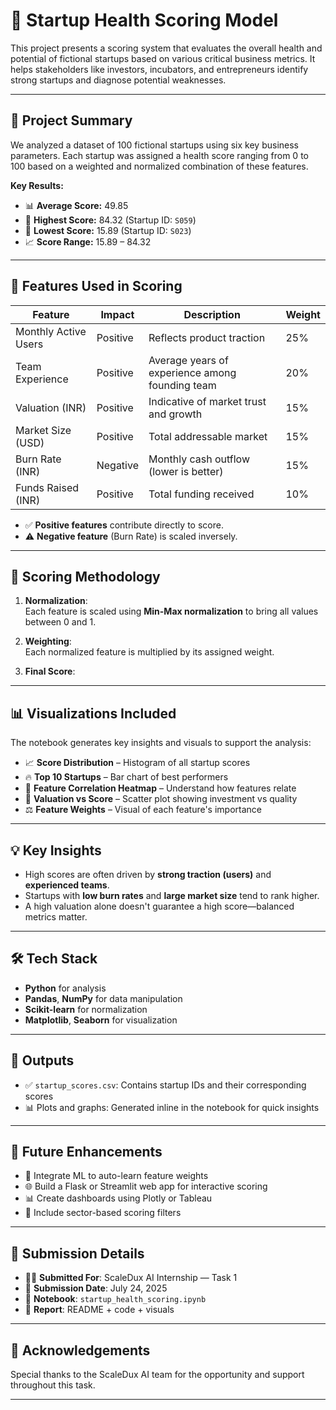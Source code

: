 # 🚀 Startup Health Scoring Model

This project presents a scoring system that evaluates the overall health and potential of fictional startups based on various critical business metrics. It helps stakeholders like investors, incubators, and entrepreneurs identify strong startups and diagnose potential weaknesses.

---

## 📌 Project Summary

We analyzed a dataset of 100 fictional startups using six key business parameters. Each startup was assigned a health score ranging from 0 to 100 based on a weighted and normalized combination of these features.

**Key Results:**
- 📊 **Average Score:** 49.85  
- 🥇 **Highest Score:** 84.32 (Startup ID: `S059`)  
- 🧨 **Lowest Score:** 15.89 (Startup ID: `S023`)  
- 📈 **Score Range:** 15.89 – 84.32  

---

## 🎯 Features Used in Scoring

| Feature | Impact | Description | Weight |
|--------|--------|-------------|--------|
| Monthly Active Users | Positive | Reflects product traction | 25% |
| Team Experience | Positive | Average years of experience among founding team | 20% |
| Valuation (INR) | Positive | Indicative of market trust and growth | 15% |
| Market Size (USD) | Positive | Total addressable market | 15% |
| Burn Rate (INR) | Negative | Monthly cash outflow (lower is better) | 15% |
| Funds Raised (INR) | Positive | Total funding received | 10% |

- ✅ **Positive features** contribute directly to score.  
- ⚠️ **Negative feature** (Burn Rate) is scaled inversely.

---

## 🧮 Scoring Methodology

1. **Normalization**:  
   Each feature is scaled using **Min-Max normalization** to bring all values between 0 and 1.

2. **Weighting**:  
   Each normalized feature is multiplied by its assigned weight.

3. **Final Score**:  



---

## 📊 Visualizations Included

The notebook generates key insights and visuals to support the analysis:

- 📈 **Score Distribution** – Histogram of all startup scores  
- 🔥 **Top 10 Startups** – Bar chart of best performers  
- 🧪 **Feature Correlation Heatmap** – Understand how features relate  
- 💸 **Valuation vs Score** – Scatter plot showing investment vs quality  
- ⚖️ **Feature Weights** – Visual of each feature's importance

---

## 💡 Key Insights

- High scores are often driven by **strong traction (users)** and **experienced teams**.
- Startups with **low burn rates** and **large market size** tend to rank higher.
- A high valuation alone doesn't guarantee a high score—balanced metrics matter.

---

## 🛠 Tech Stack

- **Python** for analysis  
- **Pandas**, **NumPy** for data manipulation  
- **Scikit-learn** for normalization  
- **Matplotlib**, **Seaborn** for visualization  

---

## 📁 Outputs

- ✅ `startup_scores.csv`: Contains startup IDs and their corresponding scores  
- 📊 Plots and graphs: Generated inline in the notebook for quick insights  

---

## 🚧 Future Enhancements

- 🧠 Integrate ML to auto-learn feature weights  
- 🌐 Build a Flask or Streamlit web app for interactive scoring  
- 📊 Create dashboards using Plotly or Tableau  
- 🧾 Include sector-based scoring filters

---

## 📅 Submission Details

- 👨‍💻 **Submitted For**: ScaleDux AI Internship — Task 1  
- 📍 **Submission Date**: July 24, 2025  
- 📂 **Notebook**: `startup_health_scoring.ipynb`  
- 📝 **Report**: README + code + visuals

---

## 🙌 Acknowledgements

Special thanks to the ScaleDux AI team for the opportunity and support throughout this task.

---



